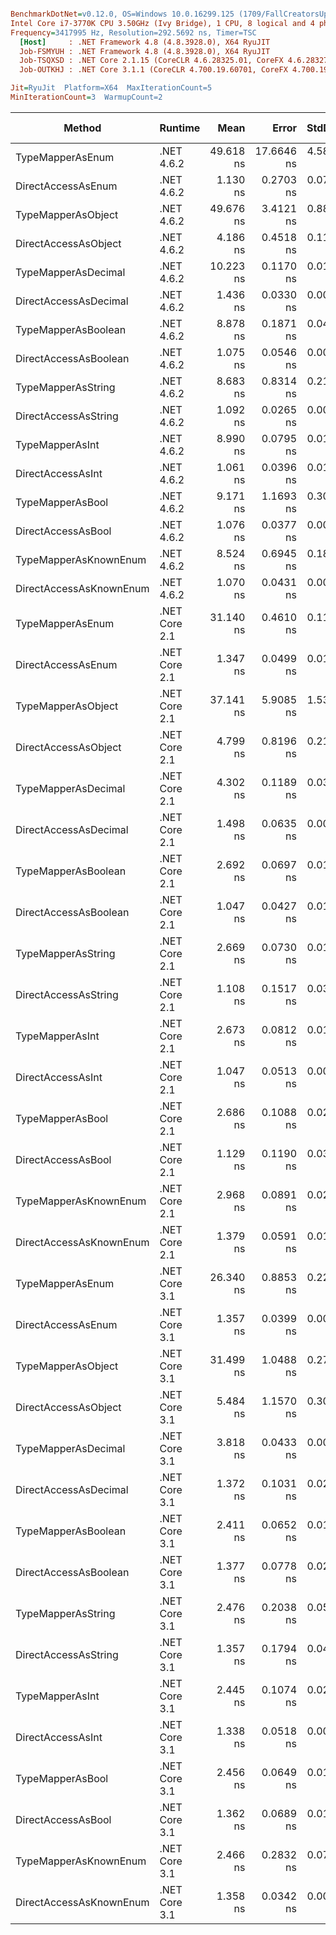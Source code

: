``` ini

BenchmarkDotNet=v0.12.0, OS=Windows 10.0.16299.125 (1709/FallCreatorsUpdate/Redstone3)
Intel Core i7-3770K CPU 3.50GHz (Ivy Bridge), 1 CPU, 8 logical and 4 physical cores
Frequency=3417995 Hz, Resolution=292.5692 ns, Timer=TSC
  [Host]     : .NET Framework 4.8 (4.8.3928.0), X64 RyuJIT
  Job-FSMYUH : .NET Framework 4.8 (4.8.3928.0), X64 RyuJIT
  Job-TSQXSD : .NET Core 2.1.15 (CoreCLR 4.6.28325.01, CoreFX 4.6.28327.02), X64 RyuJIT
  Job-OUTKHJ : .NET Core 3.1.1 (CoreCLR 4.700.19.60701, CoreFX 4.700.19.60801), X64 RyuJIT

Jit=RyuJit  Platform=X64  MaxIterationCount=5  
MinIterationCount=3  WarmupCount=2  

```
|                  Method |       Runtime |      Mean |      Error |    StdDev | Ratio | RatioSD |  Gen 0 | Gen 1 | Gen 2 | Allocated |
|------------------------ |-------------- |----------:|-----------:|----------:|------:|--------:|-------:|------:|------:|----------:|
|        TypeMapperAsEnum |    .NET 4.6.2 | 49.618 ns | 17.6646 ns | 4.5874 ns | 44.18 |    6.25 | 0.0057 |     - |     - |      24 B |
|      DirectAccessAsEnum |    .NET 4.6.2 |  1.130 ns |  0.2703 ns | 0.0702 ns |  1.00 |    0.00 |      - |     - |     - |         - |
|      TypeMapperAsObject |    .NET 4.6.2 | 49.676 ns |  3.4121 ns | 0.8861 ns | 44.11 |    3.25 | 0.0114 |     - |     - |      48 B |
|    DirectAccessAsObject |    .NET 4.6.2 |  4.186 ns |  0.4518 ns | 0.1173 ns |  3.72 |    0.28 | 0.0057 |     - |     - |      24 B |
|     TypeMapperAsDecimal |    .NET 4.6.2 | 10.223 ns |  0.1170 ns | 0.0181 ns |  8.99 |    0.59 |      - |     - |     - |         - |
|   DirectAccessAsDecimal |    .NET 4.6.2 |  1.436 ns |  0.0330 ns | 0.0051 ns |  1.26 |    0.08 |      - |     - |     - |         - |
|     TypeMapperAsBoolean |    .NET 4.6.2 |  8.878 ns |  0.1871 ns | 0.0486 ns |  7.88 |    0.48 |      - |     - |     - |         - |
|   DirectAccessAsBoolean |    .NET 4.6.2 |  1.075 ns |  0.0546 ns | 0.0084 ns |  0.95 |    0.07 |      - |     - |     - |         - |
|      TypeMapperAsString |    .NET 4.6.2 |  8.683 ns |  0.8314 ns | 0.2159 ns |  7.71 |    0.52 |      - |     - |     - |         - |
|    DirectAccessAsString |    .NET 4.6.2 |  1.092 ns |  0.0265 ns | 0.0015 ns |  0.94 |    0.06 |      - |     - |     - |         - |
|         TypeMapperAsInt |    .NET 4.6.2 |  8.990 ns |  0.0795 ns | 0.0123 ns |  7.91 |    0.53 |      - |     - |     - |         - |
|       DirectAccessAsInt |    .NET 4.6.2 |  1.061 ns |  0.0396 ns | 0.0103 ns |  0.94 |    0.06 |      - |     - |     - |         - |
|        TypeMapperAsBool |    .NET 4.6.2 |  9.171 ns |  1.1693 ns | 0.3037 ns |  8.13 |    0.35 |      - |     - |     - |         - |
|      DirectAccessAsBool |    .NET 4.6.2 |  1.076 ns |  0.0377 ns | 0.0058 ns |  0.95 |    0.06 |      - |     - |     - |         - |
|   TypeMapperAsKnownEnum |    .NET 4.6.2 |  8.524 ns |  0.6945 ns | 0.1804 ns |  7.56 |    0.31 |      - |     - |     - |         - |
| DirectAccessAsKnownEnum |    .NET 4.6.2 |  1.070 ns |  0.0431 ns | 0.0067 ns |  0.94 |    0.06 |      - |     - |     - |         - |
|        TypeMapperAsEnum | .NET Core 2.1 | 31.140 ns |  0.4610 ns | 0.1197 ns | 27.63 |    1.64 | 0.0057 |     - |     - |      24 B |
|      DirectAccessAsEnum | .NET Core 2.1 |  1.347 ns |  0.0499 ns | 0.0130 ns |  1.20 |    0.07 |      - |     - |     - |         - |
|      TypeMapperAsObject | .NET Core 2.1 | 37.141 ns |  5.9085 ns | 1.5344 ns | 32.91 |    1.43 | 0.0114 |     - |     - |      48 B |
|    DirectAccessAsObject | .NET Core 2.1 |  4.799 ns |  0.8196 ns | 0.2128 ns |  4.26 |    0.26 | 0.0057 |     - |     - |      24 B |
|     TypeMapperAsDecimal | .NET Core 2.1 |  4.302 ns |  0.1189 ns | 0.0309 ns |  3.82 |    0.25 |      - |     - |     - |         - |
|   DirectAccessAsDecimal | .NET Core 2.1 |  1.498 ns |  0.0635 ns | 0.0098 ns |  1.32 |    0.09 |      - |     - |     - |         - |
|     TypeMapperAsBoolean | .NET Core 2.1 |  2.692 ns |  0.0697 ns | 0.0108 ns |  2.37 |    0.15 |      - |     - |     - |         - |
|   DirectAccessAsBoolean | .NET Core 2.1 |  1.047 ns |  0.0427 ns | 0.0111 ns |  0.93 |    0.06 |      - |     - |     - |         - |
|      TypeMapperAsString | .NET Core 2.1 |  2.669 ns |  0.0730 ns | 0.0113 ns |  2.35 |    0.15 |      - |     - |     - |         - |
|    DirectAccessAsString | .NET Core 2.1 |  1.108 ns |  0.1517 ns | 0.0394 ns |  0.98 |    0.05 |      - |     - |     - |         - |
|         TypeMapperAsInt | .NET Core 2.1 |  2.673 ns |  0.0812 ns | 0.0126 ns |  2.35 |    0.17 |      - |     - |     - |         - |
|       DirectAccessAsInt | .NET Core 2.1 |  1.047 ns |  0.0513 ns | 0.0079 ns |  0.92 |    0.07 |      - |     - |     - |         - |
|        TypeMapperAsBool | .NET Core 2.1 |  2.686 ns |  0.1088 ns | 0.0283 ns |  2.38 |    0.14 |      - |     - |     - |         - |
|      DirectAccessAsBool | .NET Core 2.1 |  1.129 ns |  0.1190 ns | 0.0309 ns |  1.00 |    0.06 |      - |     - |     - |         - |
|   TypeMapperAsKnownEnum | .NET Core 2.1 |  2.968 ns |  0.0891 ns | 0.0231 ns |  2.63 |    0.17 |      - |     - |     - |         - |
| DirectAccessAsKnownEnum | .NET Core 2.1 |  1.379 ns |  0.0591 ns | 0.0153 ns |  1.22 |    0.07 |      - |     - |     - |         - |
|        TypeMapperAsEnum | .NET Core 3.1 | 26.340 ns |  0.8853 ns | 0.2299 ns | 23.38 |    1.52 | 0.0057 |     - |     - |      24 B |
|      DirectAccessAsEnum | .NET Core 3.1 |  1.357 ns |  0.0399 ns | 0.0062 ns |  1.19 |    0.08 |      - |     - |     - |         - |
|      TypeMapperAsObject | .NET Core 3.1 | 31.499 ns |  1.0488 ns | 0.2724 ns | 27.95 |    1.55 | 0.0114 |     - |     - |      48 B |
|    DirectAccessAsObject | .NET Core 3.1 |  5.484 ns |  1.1570 ns | 0.3005 ns |  4.86 |    0.34 | 0.0057 |     - |     - |      24 B |
|     TypeMapperAsDecimal | .NET Core 3.1 |  3.818 ns |  0.0433 ns | 0.0024 ns |  3.30 |    0.23 |      - |     - |     - |         - |
|   DirectAccessAsDecimal | .NET Core 3.1 |  1.372 ns |  0.1031 ns | 0.0268 ns |  1.22 |    0.08 |      - |     - |     - |         - |
|     TypeMapperAsBoolean | .NET Core 3.1 |  2.411 ns |  0.0652 ns | 0.0101 ns |  2.12 |    0.14 |      - |     - |     - |         - |
|   DirectAccessAsBoolean | .NET Core 3.1 |  1.377 ns |  0.0778 ns | 0.0202 ns |  1.22 |    0.07 |      - |     - |     - |         - |
|      TypeMapperAsString | .NET Core 3.1 |  2.476 ns |  0.2038 ns | 0.0529 ns |  2.20 |    0.12 |      - |     - |     - |         - |
|    DirectAccessAsString | .NET Core 3.1 |  1.357 ns |  0.1794 ns | 0.0466 ns |  1.21 |    0.11 |      - |     - |     - |         - |
|         TypeMapperAsInt | .NET Core 3.1 |  2.445 ns |  0.1074 ns | 0.0279 ns |  2.17 |    0.12 |      - |     - |     - |         - |
|       DirectAccessAsInt | .NET Core 3.1 |  1.338 ns |  0.0518 ns | 0.0080 ns |  1.18 |    0.07 |      - |     - |     - |         - |
|        TypeMapperAsBool | .NET Core 3.1 |  2.456 ns |  0.0649 ns | 0.0169 ns |  2.18 |    0.14 |      - |     - |     - |         - |
|      DirectAccessAsBool | .NET Core 3.1 |  1.362 ns |  0.0689 ns | 0.0179 ns |  1.21 |    0.08 |      - |     - |     - |         - |
|   TypeMapperAsKnownEnum | .NET Core 3.1 |  2.466 ns |  0.2832 ns | 0.0736 ns |  2.19 |    0.17 |      - |     - |     - |         - |
| DirectAccessAsKnownEnum | .NET Core 3.1 |  1.358 ns |  0.0342 ns | 0.0053 ns |  1.19 |    0.08 |      - |     - |     - |         - |
